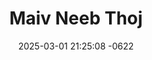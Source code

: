 ---
layout: cast
date: 2025-03-01 21:25:08 -0622
categories: actor

# Site Attributes
title: "Maiv Neeb Thoj"
permalink: "/cast/Maiv_Neeb_Thoj"

# Actor/Actress Attributes
thumbnail: "/assets/cast_thumbnails/Maiv Neeb Thoj.jpeg"
---